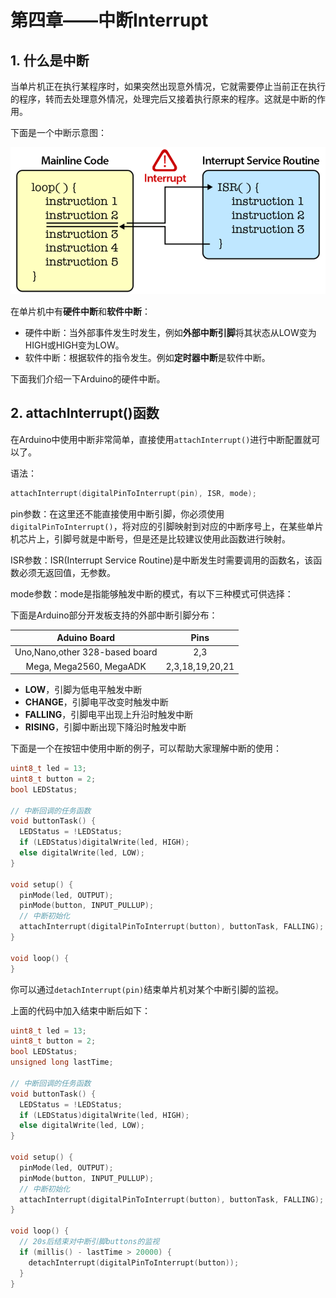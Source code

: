 # 第四章——中断Interrupt

## 1. 什么是中断

当单片机正在执行某程序时，如果突然出现意外情况，它就需要停止当前正在执行的程序，转而去处理意外情况，处理完后又接着执行原来的程序。这就是中断的作用。

下面是一个中断示意图：

![中断示意图](Images/4-6.png)

在单片机中有**硬件中断**和**软件中断**：

- 硬件中断：当外部事件发生时发生，例如**外部中断引脚**将其状态从LOW变为HIGH或HIGH变为LOW。
- 软件中断：根据软件的指令发生。例如**定时器中断**是软件中断。

下面我们介绍一下Arduino的硬件中断。

## 2. attachInterrupt()函数

在Arduino中使用中断非常简单，直接使用`attachInterrupt()`进行中断配置就可以了。

语法：

```cpp
attachInterrupt(digitalPinToInterrupt(pin), ISR, mode);
```

pin参数：在这里还不能直接使用中断引脚，你必须使用`digitalPinToInterrupt()`，将对应的引脚映射到对应的中断序号上，在某些单片机芯片上，引脚号就是中断号，但是还是比较建议使用此函数进行映射。

ISR参数：ISR(Interrupt Service Routine)是中断发生时需要调用的函数名，该函数必须无返回值，无参数。

mode参数：mode是指能够触发中断的模式，有以下三种模式可供选择：

下面是Arduino部分开发板支持的外部中断引脚分布：

|          Aduino Board          |      Pins       |
| :----------------------------: | :-------------: |
| Uno,Nano,other 328-based board |       2,3       |
|    Mega, Mega2560, MegaADK     | 2,3,18,19,20,21 |

- **LOW**，引脚为低电平触发中断
- **CHANGE**，引脚电平改变时触发中断
- **FALLING**，引脚电平出现上升沿时触发中断
- **RISING**，引脚中断出现下降沿时触发中断

下面是一个在按钮中使用中断的例子，可以帮助大家理解中断的使用：

```cpp
uint8_t led = 13;
uint8_t button = 2;
bool LEDStatus;

// 中断回调的任务函数
void buttonTask() {
  LEDStatus = !LEDStatus;
  if (LEDStatus)digitalWrite(led, HIGH);
  else digitalWrite(led, LOW);
}

void setup() {
  pinMode(led, OUTPUT);
  pinMode(button, INPUT_PULLUP);
  // 中断初始化
  attachInterrupt(digitalPinToInterrupt(button), buttonTask, FALLING);
}

void loop() {
}
```

你可以通过`detachInterrupt(pin)`结束单片机对某个中断引脚的监视。

上面的代码中加入结束中断后如下：

```cpp
uint8_t led = 13;
uint8_t button = 2;
bool LEDStatus;
unsigned long lastTime;

// 中断回调的任务函数
void buttonTask() {
  LEDStatus = !LEDStatus;
  if (LEDStatus)digitalWrite(led, HIGH);
  else digitalWrite(led, LOW);
}

void setup() {
  pinMode(led, OUTPUT);
  pinMode(button, INPUT_PULLUP);
  // 中断初始化
  attachInterrupt(digitalPinToInterrupt(button), buttonTask, FALLING);
}

void loop() {
  // 20s后结束对中断引脚buttons的监视
  if (millis() - lastTime > 20000) {
    detachInterrupt(digitalPinToInterrupt(button));
  }
}
```